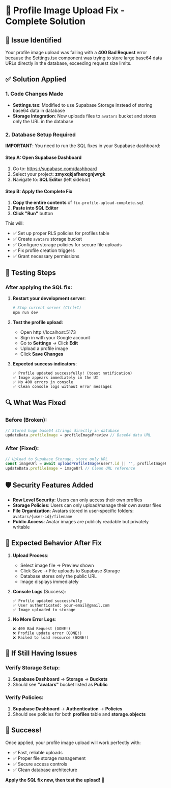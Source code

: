 # 🔧 Profile Image Upload Fix - Complete Solution

## 🚨 Issue Identified
Your profile image upload was failing with a **400 Bad Request** error because the Settings.tsx component was trying to store large base64 data URLs directly in the database, exceeding request size limits.

## ✅ Solution Applied

### 1. **Code Changes Made**
- **Settings.tsx**: Modified to use Supabase Storage instead of storing base64 data in database
- **Storage Integration**: Now uploads files to `avatars` bucket and stores only the URL in the database

### 2. **Database Setup Required**

**IMPORTANT**: You need to run the SQL fixes in your Supabase dashboard:

#### Step A: Open Supabase Dashboard
1. Go to: https://supabase.com/dashboard
2. Select your project: **zmyxqkjafhercgnjwrgk**
3. Navigate to: **SQL Editor** (left sidebar)

#### Step B: Apply the Complete Fix
1. **Copy the entire contents** of `fix-profile-upload-complete.sql`
2. **Paste into SQL Editor**
3. **Click "Run"** button

This will:
- ✅ Set up proper RLS policies for profiles table
- ✅ Create `avatars` storage bucket
- ✅ Configure storage policies for secure file uploads
- ✅ Fix profile creation triggers
- ✅ Grant necessary permissions

## 🧪 Testing Steps

### After applying the SQL fix:

1. **Restart your development server**:
   ```bash
   # Stop current server (Ctrl+C)
   npm run dev
   ```

2. **Test the profile upload**:
   - Open http://localhost:5173
   - Sign in with your Google account  
   - Go to **Settings** → Click **Edit**
   - Upload a profile image
   - Click **Save Changes**
   
3. **Expected success indicators**:
   ```
   ✅ Profile updated successfully! (toast notification)
   ✅ Image appears immediately in the UI
   ✅ No 400 errors in console
   ✅ Clean console logs without error messages
   ```

## 🔍 What Was Fixed

### **Before (Broken)**:
```javascript
// Stored huge base64 strings directly in database
updateData.profileImage = profileImagePreview // Base64 data URL
```

### **After (Fixed)**:
```javascript
// Upload to Supabase Storage, store only URL
const imageUrl = await uploadProfileImage(user?.id || '', profileImageFile)
updateData.profileImage = imageUrl // Clean URL reference
```

## 🛡️ Security Features Added

- **Row Level Security**: Users can only access their own profiles
- **Storage Policies**: Users can only upload/manage their own avatar files
- **File Organization**: Avatars stored in user-specific folders: `avatars/{user-id}/filename`
- **Public Access**: Avatar images are publicly readable but privately writable

## 🚀 Expected Behavior After Fix

1. **Upload Process**:
   - Select image file → Preview shown
   - Click Save → File uploads to Supabase Storage
   - Database stores only the public URL
   - Image displays immediately

2. **Console Logs** (Success):
   ```
   ✅ Profile updated successfully
   ✅ User authenticated: your-email@gmail.com
   ✅ Image uploaded to storage
   ```

3. **No More Error Logs**:
   ```
   ❌ 400 Bad Request (GONE!)
   ❌ Profile update error (GONE!)
   ❌ Failed to load resource (GONE!)
   ```

## 🔧 If Still Having Issues

### Verify Storage Setup:
1. **Supabase Dashboard** → **Storage** → **Buckets**
2. Should see **"avatars"** bucket listed as **Public**

### Verify Policies:
1. **Supabase Dashboard** → **Authentication** → **Policies** 
2. Should see policies for both **profiles** table and **storage.objects**

## 🎉 Success!

Once applied, your profile image upload will work perfectly with:
- ✅ Fast, reliable uploads
- ✅ Proper file storage management  
- ✅ Secure access controls
- ✅ Clean database architecture

**Apply the SQL fix now, then test the upload!** 🚀
